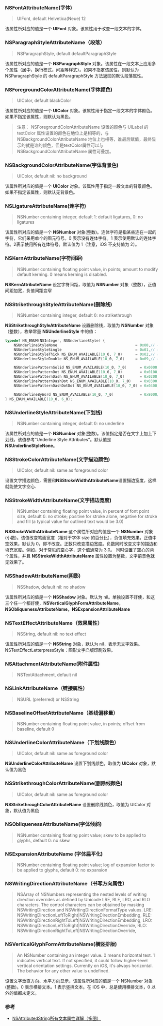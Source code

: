 ###  NSFontAttributeName(字体)

> UIFont, default Helvetica(Neue) 12

该属性所对应的值是一个 **UIFont** 对象。该属性用于改变一段文本的字体。



###  NSParagraphStyleAttributeName（段落）

>  NSParagraphStyle, default defaultParagraphStyle

该属性所对应的值是一个 **NSParagraphStyle** 对象。该属性在一段文本上应用多个属性（居中，换行模式，间距等样式）。如果不指定该属性，则默认为 NSParagraphStyle 的 defaultParagraphStyle 方法返回的默认段落属性。



### NSForegroundColorAttributeName(字体颜色)

> UIColor, default blackColor

该属性所对应的值是一个 **UIColor** 对象。该属性用于指定一段文本的字体颜色。如果不指定该属性，则默认为黑色。

> 注意：
> NSForegroundColorAttributeName 设置的颜色与 UILabel 的 textColor 属性设置的颜色在地位上是相等的，与 NSBackgroundColorAttributeName 地位上也相等，谁最后赋值，最终显示的就是谁的颜色，但是textColor属性可以与 NSBackgroundColorAttributeName 属性可叠加。



### NSBackgroundColorAttributeName(字体背景色)

> UIColor, default nil: no background

该属性所对应的值是一个 **UIColor** 对象。该属性用于指定一段文本的背景颜色。如果不指定该属性，则默认无背景色。



### NSLigatureAttributeName(连字符)

> NSNumber containing integer, default 1: default ligatures, 0: no ligatures

该属性所对应的值是一个 **NSNumber** 对象(整数)。连体字符是指某些连在一起的字符，它们采用单个的图元符号。0 表示没有连体字符。1 表示使用默认的连体字符。2表示使用所有连体符号。默认值为 1（注意，iOS 不支持值为 2）。



### NSKernAttributeName(字符间距)

> NSNumber containing floating point value, in points; amount to modify default kerning. 0 means kerning is disabled.

**NSKernAttributeName** 设定字符间距，取值为 **NSNumber** 对象（整数），正值间距加宽，负值间距变窄



### NSStrikethroughStyleAttributeName(删除线)

> NSNumber containing integer, default 0: no strikethrough

**NSStrikethroughStyleAttributeName** 设置删除线，取值为 **NSNumber** 对象（整数），枚举常量 **NSUnderlineStyle** 中的值：

```objectivec
typedef NS_ENUM(NSInteger, NSUnderlineStyle) {
    NSUnderlineStyleNone                                    = 0x00,// 不设置删除线
    NSUnderlineStyleSingle                                  = 0x01,// (──────)细单实线
    NSUnderlineStyleThick NS_ENUM_AVAILABLE(10_0, 7_0)      = 0x02,// (━━━━━━━)粗单实线
    NSUnderlineStyleDouble NS_ENUM_AVAILABLE(10_0, 7_0)     = 0x09,// (══════)细双实线

    NSUnderlinePatternSolid NS_ENUM_AVAILABLE(10_0, 7_0)      = 0x0000,// (────────)
    NSUnderlinePatternDot NS_ENUM_AVAILABLE(10_0, 7_0)        = 0x0100,// (‑ ‑ ‑ ‑ ‑ ‑)
    NSUnderlinePatternDash NS_ENUM_AVAILABLE(10_0, 7_0)       = 0x0200,// (— — — —)
    NSUnderlinePatternDashDot NS_ENUM_AVAILABLE(10_0, 7_0)    = 0x0300,// (— ‑ — ‑ — ‑)
    NSUnderlinePatternDashDotDot NS_ENUM_AVAILABLE(10_0, 7_0) = 0x0400,// (— ‑ ‑ — ‑ ‑)

    NSUnderlineByWord NS_ENUM_AVAILABLE(10_0, 7_0)            = 0x8000// (••••••••••••)
} NS_ENUM_AVAILABLE(10_0, 6_0);
```



### NSUnderlineStyleAttributeName(下划线)

> NSNumber containing integer, default 0: no underline

该属性所对应的值是一个 **NSNumber** 对象(整数)。该值指定是否在文字上加上下划线，该值参考“Underline Style Attributes”。默认值是 **NSUnderlineStyleNone**。





### NSStrokeColorAttributeName(文字描边颜色)

> UIColor, default nil: same as foreground color

设置文字描边颜色，需要和**NSStrokeWidthAttributeName**设置描边宽度，这样就能使文字空心.





### NSStrokeWidthAttributeName(文字描边宽度)

> NSNumber containing floating point value, in percent of font point size, default 0: no stroke; positive for stroke alone, negative for stroke and fill (a typical value for outlined text would be 3.0)

**NSStrokeWidthAttributeName** 这个属性所对应的值是一个 **NSNumber** 对象(小数)。该值改变笔画宽度（相对于字体 size 的百分比），负值填充效果，正值中空效果，默认为 0，即不改变。正数只改变描边宽度。负数同时改变文字的描边和填充宽度。例如，对于常见的空心字，这个值通常为 3.0。
同时设置了空心的两个属性，并且 **NSStrokeWidthAttributeName** 属性设置为整数，文字前景色就无效果了。





### NSShadowAttributeName(阴影)

> NSShadow, default nil: no shadow

该属性所对应的值是一个 **NSShadow** 对象。默认为 nil。单独设置不好使，和这三个任一个都好使，**NSVerticalGlyphFormAttributeName**，**NSObliquenessAttributeName**，**NSExpansionAttributeName**





### NSTextEffectAttributeName（效果属性）

> NSString, default nil: no text effect

该属性所对应的值是一个 **NSString** 对象，默认为 nil，表示无文字效果。
NSTextEffectLetterpressStyle：图形文字凸版印刷效果。

### NSAttachmentAttributeName(附件属性)

> NSTextAttachment, default nil



### NSLinkAttributeName（链接属性）

> NSURL (preferred) or NSString



### NSBaselineOffsetAttributeName（基线偏移量）

> NSNumber containing floating point value, in points; offset from baseline, default 0



### NSUnderlineColorAttributeName（下划线颜色）

> UIColor, default nil: same as foreground color

**NSUnderlineColorAttributeName** 设置下划线颜色，取值为 **UIColor** 对象，默认值为黑色





### NSStrikethroughColorAttributeName(删除线颜色)

> UIColor, default nil: same as foreground color

**NSStrikethroughColorAttributeName** 设置删除线颜色，取值为 UIColor 对象，默认值为黑色





### NSObliquenessAttributeName(字体倾斜)

> NSNumber containing floating point value; skew to be applied to glyphs, default 0: no skew



### NSExpansionAttributeName (字体扁平化)

> NSNumber containing floating point value; log of expansion factor to be applied to glyphs, default 0: no expansion



### NSWritingDirectionAttributeName（书写方向属性）

> NSArray of NSNumbers representing the nested levels of writing direction overrides as defined by Unicode LRE, RLE, LRO, and RLO characters.  The control characters can be obtained by masking NSWritingDirection and NSWritingDirectionFormatType values.  LRE: NSWritingDirectionLeftToRight|NSWritingDirectionEmbedding, RLE: NSWritingDirectionRightToLeft|NSWritingDirectionEmbedding, LRO: NSWritingDirectionLeftToRight|NSWritingDirectionOverride, RLO: NSWritingDirectionRightToLeft|NSWritingDirectionOverride,



### NSVerticalGlyphFormAttributeName(横竖排版)

> An NSNumber containing an integer value.  0 means horizontal text.  1 indicates vertical text.  If not specified, it could follow higher-level vertical orientation settings.  Currently on iOS, it's always horizontal.  The behavior for any other value is undefined.

设置文字垂直方向、水平方向显示，该属性所对应的值是一个 NSNumber 对象(整数)。0 表示横排文本。1 表示竖排文本。在 iOS 中，总是使用横排文本，0 以外的值都未定义。



### 参考

* [NSAttributedString所有文本属性详解（多图）](http://www.devzhang.com/14708783388469.html)
